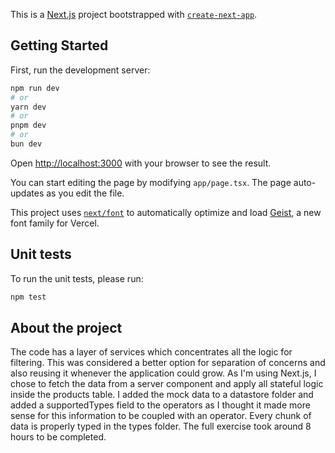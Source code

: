 This is a [Next.js](https://nextjs.org) project bootstrapped with [`create-next-app`](https://nextjs.org/docs/app/api-reference/cli/create-next-app).

## Getting Started

First, run the development server:

```bash
npm run dev
# or
yarn dev
# or
pnpm dev
# or
bun dev
```

Open [http://localhost:3000](http://localhost:3000) with your browser to see the result.

You can start editing the page by modifying `app/page.tsx`. The page auto-updates as you edit the file.

This project uses [`next/font`](https://nextjs.org/docs/app/building-your-application/optimizing/fonts) to automatically optimize and load [Geist](https://vercel.com/font), a new font family for Vercel.

## Unit tests

To run the unit tests, please run:

```bash
npm test
```

## About the project

The code has a layer of services which concentrates all the logic for filtering. This was considered a better option for separation of concerns and also reusing it whenever the
application could grow. As I'm using Next.js, I chose to fetch the data from a server component and apply all stateful logic inside the products table. I added the mock data to
a datastore folder and added a supportedTypes field to the operators as I thought it made more sense for this information to be coupled with an operator. Every chunk of data is
properly typed in the types folder. The full exercise took around 8 hours to be completed.

